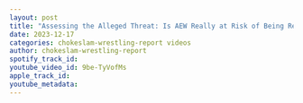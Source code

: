 ```yaml
---
layout: post
title: "Assessing the Alleged Threat: Is AEW Really at Risk of Being Removed from the Network? Ep#174"
date: 2023-12-17
categories: chokeslam-wrestling-report videos
author: chokeslam-wrestling-report
spotify_track_id: 
youtube_video_id: 9be-TyVofMs
apple_track_id: 
youtube_metadata: 
---
```

